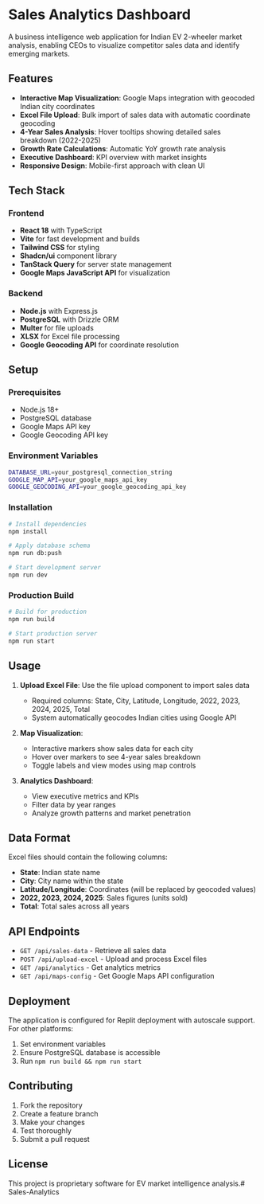 # Sales Analytics Dashboard

A business intelligence web application for Indian EV 2-wheeler market analysis, enabling CEOs to visualize competitor sales data and identify emerging markets.

## Features

- **Interactive Map Visualization**: Google Maps integration with geocoded Indian city coordinates
- **Excel File Upload**: Bulk import of sales data with automatic coordinate geocoding
- **4-Year Sales Analysis**: Hover tooltips showing detailed sales breakdown (2022-2025)
- **Growth Rate Calculations**: Automatic YoY growth rate analysis
- **Executive Dashboard**: KPI overview with market insights
- **Responsive Design**: Mobile-first approach with clean UI

## Tech Stack

### Frontend
- **React 18** with TypeScript
- **Vite** for fast development and builds
- **Tailwind CSS** for styling
- **Shadcn/ui** component library
- **TanStack Query** for server state management
- **Google Maps JavaScript API** for visualization

### Backend
- **Node.js** with Express.js
- **PostgreSQL** with Drizzle ORM
- **Multer** for file uploads
- **XLSX** for Excel file processing
- **Google Geocoding API** for coordinate resolution

## Setup

### Prerequisites
- Node.js 18+
- PostgreSQL database
- Google Maps API key
- Google Geocoding API key

### Environment Variables
```bash
DATABASE_URL=your_postgresql_connection_string
GOOGLE_MAP_API=your_google_maps_api_key
GOOGLE_GEOCODING_API=your_google_geocoding_api_key
```

### Installation
```bash
# Install dependencies
npm install

# Apply database schema
npm run db:push

# Start development server
npm run dev
```

### Production Build
```bash
# Build for production
npm run build

# Start production server
npm run start
```

## Usage

1. **Upload Excel File**: Use the file upload component to import sales data
   - Required columns: State, City, Latitude, Longitude, 2022, 2023, 2024, 2025, Total
   - System automatically geocodes Indian cities using Google API

2. **Map Visualization**: 
   - Interactive markers show sales data for each city
   - Hover over markers to see 4-year sales breakdown
   - Toggle labels and view modes using map controls

3. **Analytics Dashboard**:
   - View executive metrics and KPIs
   - Filter data by year ranges
   - Analyze growth patterns and market penetration

## Data Format

Excel files should contain the following columns:
- **State**: Indian state name
- **City**: City name within the state
- **Latitude/Longitude**: Coordinates (will be replaced by geocoded values)
- **2022, 2023, 2024, 2025**: Sales figures (units sold)
- **Total**: Total sales across all years

## API Endpoints

- `GET /api/sales-data` - Retrieve all sales data
- `POST /api/upload-excel` - Upload and process Excel files
- `GET /api/analytics` - Get analytics metrics
- `GET /api/maps-config` - Get Google Maps API configuration

## Deployment

The application is configured for Replit deployment with autoscale support. For other platforms:

1. Set environment variables
2. Ensure PostgreSQL database is accessible
3. Run `npm run build && npm run start`

## Contributing

1. Fork the repository
2. Create a feature branch
3. Make your changes
4. Test thoroughly
5. Submit a pull request

## License

This project is proprietary software for EV market intelligence analysis.#   S a l e s - A n a l y t i c s  
 